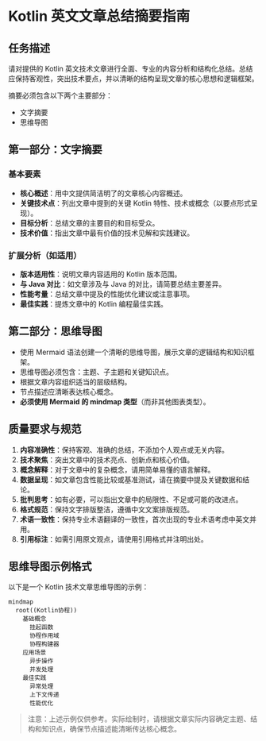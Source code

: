 # Kotlin 英文文章总结摘要指南

## 任务描述

请对提供的 Kotlin 英文技术文章进行全面、专业的内容分析和结构化总结。总结应保持客观性，突出技术要点，并以清晰的结构呈现文章的核心思想和逻辑框架。

摘要必须包含以下两个主要部分：

- 文字摘要
- 思维导图

## 第一部分：文字摘要

### 基本要素

- **核心概述**：用中文提供简洁明了的文章核心内容概述。
- **关键技术点**：列出文章中提到的关键 Kotlin 特性、技术或概念（以要点形式呈现）。
- **目标分析**：总结文章的主要目的和目标受众。
- **技术价值**：指出文章中最有价值的技术见解和实践建议。

### 扩展分析（如适用）

- **版本适用性**：说明文章内容适用的 Kotlin 版本范围。
- **与 Java 对比**：如文章涉及与 Java 的对比，请简要总结主要差异。
- **性能考量**：总结文章中提及的性能优化建议或注意事项。
- **最佳实践**：提炼文章中的 Kotlin 编程最佳实践。

## 第二部分：思维导图

- 使用 Mermaid 语法创建一个清晰的思维导图，展示文章的逻辑结构和知识框架。
- 思维导图必须包含：主题、子主题和关键知识点。
- 根据文章内容组织适当的层级结构。
- 节点描述应清晰表达核心概念。
- **必须使用 Mermaid 的 mindmap 类型**（而非其他图表类型）。

## 质量要求与规范

1. **内容准确性**：保持客观、准确的总结，不添加个人观点或无关内容。
2. **技术聚焦**：突出文章中的技术亮点、创新点和核心价值。
3. **概念解释**：对于文章中的复杂概念，请用简单易懂的语言解释。
4. **数据呈现**：如文章包含性能比较或基准测试，请在摘要中提及关键数据和结论。
5. **批判思考**：如有必要，可以指出文章中的局限性、不足或可能的改进点。
6. **格式规范**：保持文字排版整洁，遵循中文文案排版规范。
7. **术语一致性**：保持专业术语翻译的一致性，首次出现的专业术语考虑中英文并用。
8. **引用标注**：如需引用原文观点，请使用引用格式并注明出处。

## 思维导图示例格式

以下是一个 Kotlin 技术文章思维导图的示例：

```mermaid
mindmap
  root((Kotlin协程))
    基础概念
      挂起函数
      协程作用域
      协程构建器
    应用场景
      异步操作
      并发处理
    最佳实践
      异常处理
      上下文传递
      性能优化
```

> 注意：上述示例仅供参考。实际绘制时，请根据文章实际内容确定主题、结构和知识点，确保节点描述能清晰传达核心概念。
